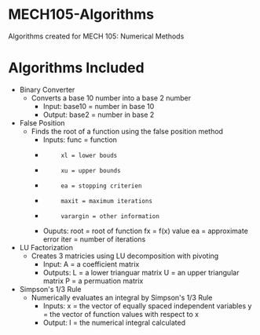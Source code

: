 # MECH105-Algorithms
Algorithms created for MECH 105: Numerical Methods

# Algorithms Included
- Binary Converter
  - Converts a base 10 number into a base 2 number
    - Input: base10 = number in base 10
    - Output: base2 = number in base 2
- False Position 
  - Finds the root of a function using the false position method
    - Inputs: func = function
    -          xl = lower bouds
    -          xu = upper bounds
    -          ea = stopping criterien
    -          maxit = maximum iterations
    -          varargin = other information
    - Ouputs: root = root of function
              fx = f(x) value
              ea = approximate error
              iter = number of iterations
- LU Factorization
  - Creates 3 matricies using LU decomposition with pivoting
    - Input: A = a coefficient matrix
    - Outputs: L = a lower trianguar matrix
               U = an upper triangular matrix
               P = a permuation matrix
- Simpson's 1/3 Rule
  - Numerically evaluates an integral by Simpson's 1/3 Rule 
    - Inputs: x = the vector of equally spaced independent variables
              y = the vector of function values with respect to x
    - Output: I = the numerical integral calculated
